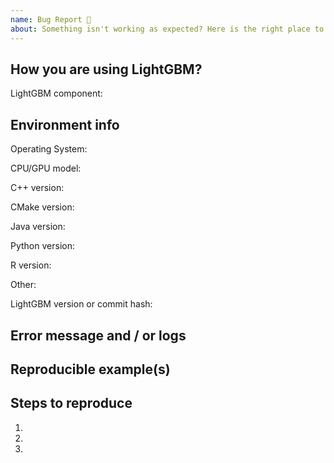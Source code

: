 ```yaml
---
name: Bug Report 🐞
about: Something isn't working as expected? Here is the right place to report.
---
```


<!--
Please search your question on previous issues, Stack Overflow (https://stackoverflow.com/questions/tagged/lightgbm) or other search engines before you open a new one.
-->

<!--
For bugs and unexpected issues, please check the latest master branch first. If problems indeed exist, please provide the following information, so that we could reproduce them on our system.
-->

## How you are using LightGBM?

<!-- 
Choose one of the following components

* R package
* Python package
* C++ library
* Command Line Interface (CLI)
* Java via SWIG
* Other (please specify)
-->
LightGBM component: 

## Environment info

<!-- Fill out each of the below. If something is not applicable, put 'N/A' or leave it blank -->

Operating System:

CPU/GPU model:

C++ version:

CMake version:

Java version:

Python version:

R version:

Other:

<!-- Please check the latest master branch first -->
LightGBM version or commit hash:

## Error message and / or logs

<!--
Paste error log below.

Please paste the error text instead of screenshots, so others
can find this issue from search engines.
-->


## Reproducible example(s)

<!--
Paste examples log below.

Please paste code and text logs instead of screenshots, so others
can find this issue from search engines.

If possible, try to provide a minimum working example that does not
require access to proprietary data.
-->

## Steps to reproduce

1.
2.
3.
